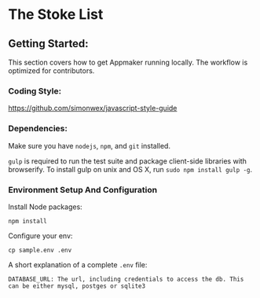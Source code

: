 # The Stoke List

## Getting Started:

This section covers how to get Appmaker running locally. The workflow is optimized for contributors.

### Coding Style:

https://github.com/simonwex/javascript-style-guide

### Dependencies:

Make sure you have `nodejs`, `npm`, and `git` installed.

`gulp` is required to run the test suite and package client-side libraries with browserify. To install gulp on unix and OS X, run `sudo npm install gulp -g`.

### Environment Setup And Configuration

Install Node packages:

```
npm install
```

Configure your env:

```
cp sample.env .env

```

A short explanation of a complete `.env` file:

```
DATABASE_URL: The url, including credentials to access the db. This can be either mysql, postges or sqlite3
